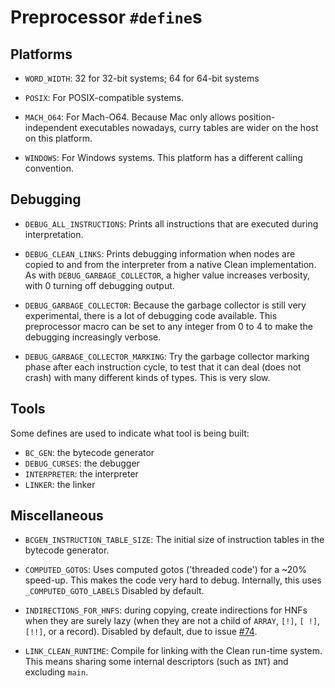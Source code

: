 # Preprocessor `#define`s

## Platforms

- `WORD_WIDTH`:
  32 for 32-bit systems; 64 for 64-bit systems

- `POSIX`:
  For POSIX-compatible systems.

- `MACH_O64`:
  For Mach-O64. Because Mac only allows position-independent executables
  nowadays, curry tables are wider on the host on this platform.

- `WINDOWS`:
  For Windows systems. This platform has a different calling convention.

## Debugging

- `DEBUG_ALL_INSTRUCTIONS`:
  Prints all instructions that are executed during interpretation.

- `DEBUG_CLEAN_LINKS`:
  Prints debugging information when nodes are copied to and from the
  interpreter from a native Clean implementation. As with
  `DEBUG_GARBAGE_COLLECTOR`, a higher value increases verbosity, with 0 turning
  off debugging output.

- `DEBUG_GARBAGE_COLLECTOR`:
  Because the garbage collector is still very experimental, there is a lot of
  debugging code available. This preprocessor macro can be set to any integer
  from 0 to 4 to make the debugging increasingly verbose.

- `DEBUG_GARBAGE_COLLECTOR_MARKING`:
  Try the garbage collector marking phase after each instruction cycle, to test
  that it can deal (does not crash) with many different kinds of types. This is
  very slow.

## Tools

Some defines are used to indicate what tool is being built:

- `BC_GEN`: the bytecode generator
- `DEBUG_CURSES`: the debugger
- `INTERPRETER`: the interpreter
- `LINKER`: the linker

## Miscellaneous

- `BCGEN_INSTRUCTION_TABLE_SIZE`:
  The initial size of instruction tables in the bytecode generator.

- `COMPUTED_GOTOS`:
  Uses computed gotos ('threaded code') for a ~20% speed-up. This makes the
  code very hard to debug. Internally, this uses `_COMPUTED_GOTO_LABELS`
  Disabled by default.

- `INDIRECTIONS_FOR_HNFS`: during copying, create indirections for HNFs when
  they are surely lazy (when they are not a child of `ARRAY`, `[!]`, `[ !]`,
  `[!!]`, or a record).
  Disabled by default, due to issue
  [#74](https://gitlab.science.ru.nl/cstaps/abc-interpreter/issues/74).

- `LINK_CLEAN_RUNTIME`:
  Compile for linking with the Clean run-time system. This means sharing some
  internal descriptors (such as `INT`) and excluding `main`.
